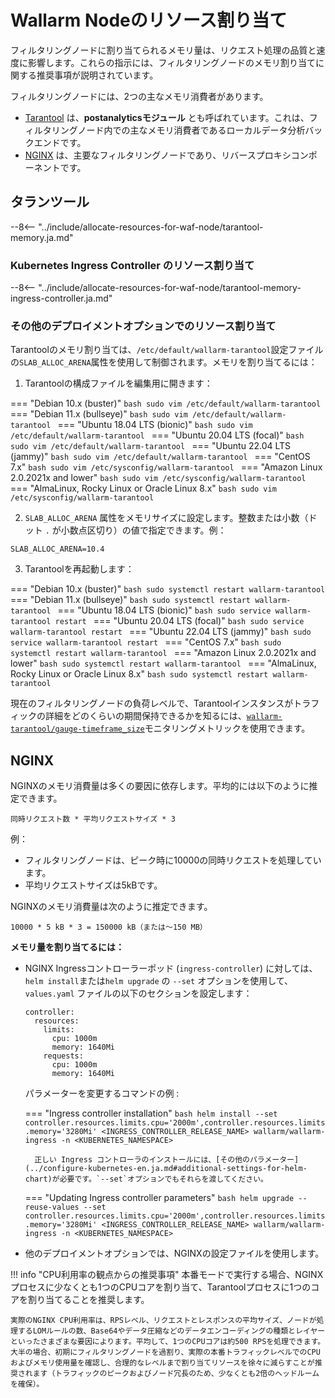 # Wallarm Nodeのリソース割り当て

フィルタリングノードに割り当てられるメモリ量は、リクエスト処理の品質と速度に影響します。これらの指示には、フィルタリングノードのメモリ割り当てに関する推奨事項が説明されています。

フィルタリングノードには、2つの主なメモリ消費者があります。

* [Tarantool](#tarantool) は、**postanalyticsモジュール** とも呼ばれています。これは、フィルタリングノード内での主なメモリ消費者であるローカルデータ分析バックエンドです。
* [NGINX](#nginx) は、主要なフィルタリングノードであり、リバースプロキシコンポーネントです。

## タランツール

--8<-- "../include/allocate-resources-for-waf-node/tarantool-memory.ja.md"

### Kubernetes Ingress Controller のリソース割り当て

--8<-- "../include/allocate-resources-for-waf-node/tarantool-memory-ingress-controller.ja.md"

### その他のデプロイメントオプションでのリソース割り当て

Tarantoolのメモリ割り当ては、`/etc/default/wallarm-tarantool`設定ファイルの`SLAB_ALLOC_ARENA`属性を使用して制御されます。メモリを割り当てるには：

<ol start="1"><li>Tarantoolの構成ファイルを編集用に開きます：</li></ol>

=== "Debian 10.x (buster)"
    ```bash
    sudo vim /etc/default/wallarm-tarantool
    ```
=== "Debian 11.x (bullseye)"
    ```bash
    sudo vim /etc/default/wallarm-tarantool
    ```
=== "Ubuntu 18.04 LTS (bionic)"
    ```bash
    sudo vim /etc/default/wallarm-tarantool
    ```
=== "Ubuntu 20.04 LTS (focal)"
    ```bash
    sudo vim /etc/default/wallarm-tarantool
    ```
=== "Ubuntu 22.04 LTS (jammy)"
    ```bash
    sudo vim /etc/default/wallarm-tarantool
    ```
=== "CentOS 7.x"
    ```bash
    sudo vim /etc/sysconfig/wallarm-tarantool
    ```
=== "Amazon Linux 2.0.2021x and lower"
    ```bash
    sudo vim /etc/sysconfig/wallarm-tarantool
    ```
=== "AlmaLinux, Rocky Linux or Oracle Linux 8.x"
    ```bash
    sudo vim /etc/sysconfig/wallarm-tarantool
    ```

<ol start="2"><li><code>SLAB_ALLOC_ARENA</code> 属性をメモリサイズに設定します。整数または小数（ドット <code>.</code> が小数点区切り）の値で指定できます。例：</li></ol>

```
SLAB_ALLOC_ARENA=10.4
```

<ol start="3"><li>Tarantoolを再起動します：</li></ol>

=== "Debian 10.x (buster)"
    ```bash
    sudo systemctl restart wallarm-tarantool
    ```
=== "Debian 11.x (bullseye)"
    ```bash
    sudo systemctl restart wallarm-tarantool
    ```
=== "Ubuntu 18.04 LTS (bionic)"
    ```bash
    sudo service wallarm-tarantool restart
    ```
=== "Ubuntu 20.04 LTS (focal)"
    ```bash
    sudo service wallarm-tarantool restart
    ```
=== "Ubuntu 22.04 LTS (jammy)"
    ```bash
    sudo service wallarm-tarantool restart
    ```
=== "CentOS 7.x"
    ```bash
    sudo systemctl restart wallarm-tarantool
    ```
=== "Amazon Linux 2.0.2021x and lower"
    ```bash
    sudo systemctl restart wallarm-tarantool
    ```
=== "AlmaLinux, Rocky Linux or Oracle Linux 8.x"
    ```bash
    sudo systemctl restart wallarm-tarantool
    ```

現在のフィルタリングノードの負荷レベルで、Tarantoolインスタンスがトラフィックの詳細をどのくらいの期間保持できるかを知るには、[`wallarm-tarantool/gauge-timeframe_size`](../monitoring/available-metrics.ja.md#time-of-storing-requests-in-the-postanalytics-module-in-seconds)モニタリングメトリックを使用できます。

## NGINX

NGINXのメモリ消費量は多くの要因に依存します。平均的には以下のように推定できます。

```
同時リクエスト数 * 平均リクエストサイズ * 3
```

例：

* フィルタリングノードは、ピーク時に10000の同時リクエストを処理しています。
* 平均リクエストサイズは5kBです。

NGINXのメモリ消費量は次のように推定できます。

```
10000 * 5 kB * 3 = 150000 kB（または〜150 MB）
```

**メモリ量を割り当てるには：**

* NGINX Ingressコントローラーポッド (`ingress-controller`) に対しては、`helm install`または`helm upgrade` の `--set` オプションを使用して、`values.yaml` ファイルの以下のセクションを設定します：
    ```
    controller:
      resources:
        limits:
          cpu: 1000m
          memory: 1640Mi
        requests:
          cpu: 1000m
          memory: 1640Mi
    ```

    パラメーターを変更するコマンドの例 :

    === "Ingress controller installation"
        ```bash
        helm install --set controller.resources.limits.cpu='2000m',controller.resources.limits.memory='3280Mi' <INGRESS_CONTROLLER_RELEASE_NAME> wallarm/wallarm-ingress -n <KUBERNETES_NAMESPACE>
        ```

        正しい Ingress コントローラのインストールには、[その他のパラメーター](../configure-kubernetes-en.ja.md#additional-settings-for-helm-chart)が必要です。`--set`オプションでもそれらを渡してください。
    === "Updating Ingress controller parameters"
        ```bash
        helm upgrade --reuse-values --set controller.resources.limits.cpu='2000m',controller.resources.limits.memory='3280Mi' <INGRESS_CONTROLLER_RELEASE_NAME> wallarm/wallarm-ingress -n <KUBERNETES_NAMESPACE>
        ```

* 他のデプロイメントオプションでは、NGINXの設定ファイルを使用します。

!!! info "CPU利用率の観点からの推奨事項"
    本番モードで実行する場合、NGINXプロセスに少なくとも1つのCPUコアを割り当て、Tarantoolプロセスに1つのコアを割り当てることを推奨します。

    実際のNGINX CPU利用率は、RPSレベル、リクエストとレスポンスの平均サイズ、ノードが処理するLOMルールの数、Base64やデータ圧縮などのデータエンコーディングの種類とレイヤーといったさまざまな要因によります。平均して、1つのCPUコアは約500 RPSを処理できます。大半の場合、初期にフィルタリングノードを過割り、実際の本番トラフィックレベルでのCPUおよびメモリ使用量を確認し、合理的なレベルまで割り当てリソースを徐々に減らすことが推奨されます（トラフィックのピークおよびノード冗長のため、少なくとも2倍のヘッドルームを確保）。